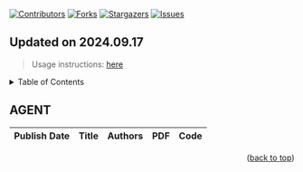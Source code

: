[![Contributors][contributors-shield]][contributors-url]
[![Forks][forks-shield]][forks-url]
[![Stargazers][stars-shield]][stars-url]
[![Issues][issues-shield]][issues-url]

## Updated on 2024.09.17
> Usage instructions: [here](./docs/README.md#usage)

<details>
  <summary>Table of Contents</summary>
  <ol>
    <li><a href=#agent>AGENT</a></li>
  </ol>
</details>

## AGENT

|Publish Date|Title|Authors|PDF|Code|
|---|---|---|---|---|


<p align=right>(<a href=#updated-on-20240917>back to top</a>)</p>

[contributors-shield]: https://img.shields.io/github/contributors/mekongai/cv-arxiv-daily.svg?style=for-the-badge
[contributors-url]: https://github.com/mekongai/cv-arxiv-daily/graphs/contributors
[forks-shield]: https://img.shields.io/github/forks/mekongai/cv-arxiv-daily.svg?style=for-the-badge
[forks-url]: https://github.com/mekongai/cv-arxiv-daily/network/members
[stars-shield]: https://img.shields.io/github/stars/mekongai/cv-arxiv-daily.svg?style=for-the-badge
[stars-url]: https://github.com/mekongai/cv-arxiv-daily/stargazers
[issues-shield]: https://img.shields.io/github/issues/mekongai/cv-arxiv-daily.svg?style=for-the-badge
[issues-url]: https://github.com/mekongai/cv-arxiv-daily/issues

